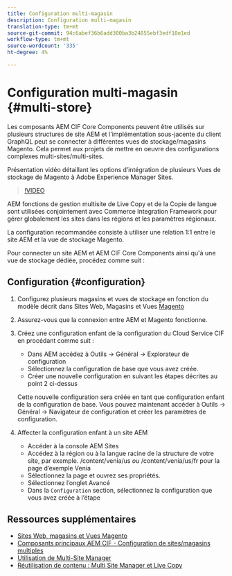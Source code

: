```yaml
---
title: Configuration multi-magasin
description: Configuration multi-magasin
translation-type: tm+mt
source-git-commit: 94c6abef36b6add300ba3b24855ebf3edf10e1ed
workflow-type: tm+mt
source-wordcount: '335'
ht-degree: 4%

---
```



# Configuration multi-magasin {#multi-store}

Les composants AEM CIF Core Components peuvent être utilisés sur plusieurs structures de site AEM et l&#39;implémentation sous-jacente du client GraphQL peut se connecter à différentes vues de stockage/magasins Magento. Cela permet aux projets de mettre en oeuvre des configurations complexes multi-sites/multi-sites.

Présentation vidéo détaillant les options d’intégration de plusieurs Vues de stockage de Magento à Adobe Experience Manager Sites.

>[!VIDEO](https://video.tv.adobe.com/v/28952/?quality=12)

AEM fonctions de gestion multisite de Live Copy et de la Copie de langue sont utilisées conjointement avec Commerce Integration Framework pour gérer globalement les sites dans les régions et les paramètres régionaux.

La configuration recommandée consiste à utiliser une relation 1:1 entre le site AEM et la vue de stockage Magento.

Pour connecter un site AEM et AEM CIF Core Components ainsi qu&#39;à une vue de stockage dédiée, procédez comme suit :

## Configuration {#configuration}

1. Configurez plusieurs magasins et vues de stockage en fonction du modèle décrit dans Sites Web, Magasins et Vues [Magento](https://docs.magento.com/m2/ce/user_guide/stores/websites-stores-views.html)

2. Assurez-vous que la connexion entre AEM et Magento fonctionne.

3. Créez une configuration enfant de la configuration du Cloud Service CIF en procédant comme suit :

   * Dans AEM accédez à Outils -> Général -> Explorateur de configuration
   * Sélectionnez la configuration de base que vous avez créée.
   * Créer une nouvelle configuration en suivant les étapes décrites au point 2 ci-dessus

   Cette nouvelle configuration sera créée en tant que configuration enfant de la configuration de base. Vous pouvez maintenant accéder à Outils -> Général -> Navigateur de configuration et créer les paramètres de configuration.

4. Affecter la configuration enfant à un site AEM

   * Accéder à la console AEM Sites
   * Accédez à la région ou à la langue racine de la structure de votre site, par exemple. /content/venia/us _ou_ /content/venia/us/fr pour la page d’exemple Venia
   * Sélectionnez la page et ouvrez ses propriétés.
   * Sélectionnez l’onglet Avancé
   * Dans la `Configuration` section, sélectionnez la configuration que vous avez créée à l’étape

## Ressources supplémentaires

* [Sites Web, magasins et Vues Magento](https://docs.magento.com/m2/ce/user_guide/stores/websites-stores-views.html)
* [Composants principaux AEM CIF - Configuration de sites/magasins multiples](https://github.com/adobe/aem-core-cif-components/wiki/configuration#multi-store--site-configuration)
* [Utilisation de Multi-Site Manager](https://docs.adobe.com/content/help/en/experience-manager-learn/sites/translation/multi-site-manager-feature-video-use.html)
* [Réutilisation de contenu : Multi Site Manager et Live Copy](https://helpx.adobe.com/experience-manager/6-5/sites/administering/using/msm.html)
